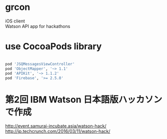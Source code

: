 # grcon
iOS client  
Watson API app for hackathons  

# use CocoaPods library

```ruby

pod 'JSQMessagesViewController'
pod 'ObjectMapper', '~> 1.1'
pod 'APIKit', '~> 1.1.2'
pod 'Firebase', '>= 2.5.0'

```

# 第2回 IBM Watson 日本語版ハッカソン で作成
http://event.samurai-incubate.asia/watson-hack/
http://jp.techcrunch.com/2016/03/11/watson-hack/
